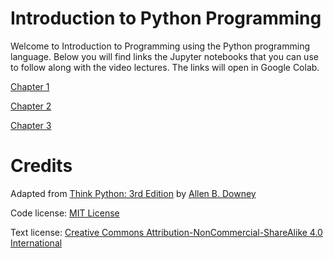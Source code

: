 # Introduction to Python Programming

Welcome to Introduction to Programming using the Python programming language. Below you will find links the Jupyter notebooks that you can use to follow along with the video lectures. The links will open in Google Colab.

[Chapter 1](https://colab.research.google.com/github/pforkner/Intro_to_Programming/blob/main/chap01.ipynb)

[Chapter 2](https://colab.research.google.com/github/pforkner/Intro_to_Programming/blob/main/chap02.ipynb)

[Chapter 3](https://colab.research.google.com/github/pforkner/Intro_to_Programming/blob/main/chap03.ipynb)
# Credits

Adapted from [Think Python: 3rd Edition](https://allendowney.github.io/ThinkPython/index.html) by [Allen B. Downey](https://allendowney.com)

Code license: [MIT License](https://mit-license.org/)

Text license: [Creative Commons Attribution-NonCommercial-ShareAlike 4.0 International](https://creativecommons.org/licenses/by-nc-sa/4.0/)
